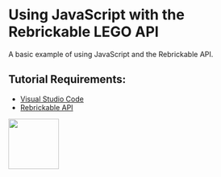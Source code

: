 # Using JavaScript with the Rebrickable LEGO API

A basic example of using JavaScript and the Rebrickable API.

## Tutorial Requirements:

* [Visual Studio Code](https://code.visualstudio.com/) 
* [Rebrickable API](https://rebrickable.com/api/v3/docs/)

<a href="https://codeadam.ca">
<img src="https://codeadam.ca/images/code-block.png" width="100">
</a>
